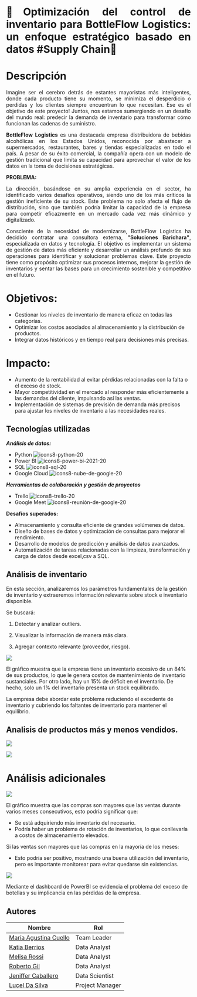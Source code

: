 <div style="text-align: justify">

# 🚀Optimización del control de inventario para BottleFlow Logistics: un enfoque estratégico basado en datos #Supply Chain🚀

</div>

<div style="text-align: justify">

# Descripción
Imagine ser el cerebro detrás de estantes mayoristas más inteligentes, donde cada producto tiene su momento, se minimiza el desperdicio o perdidas y los clientes siempre encuentran lo que necesitan. Ese es el objetivo de este proyecto! Juntos, nos estamos sumergiendo en un desafío del mundo real: predecir la demanda de inventario para transformar cómo funcionan las cadenas de suministro.

**BottleFlow** **Logistics** es una destacada empresa distribuidora de bebidas alcohólicas en los Estados Unidos, reconocida por abastecer a supermercados, restaurantes, bares y tiendas especializadas en todo el país. A pesar de su éxito comercial, la compañía opera con un modelo de gestión tradicional que limita su capacidad para aprovechar el valor de los datos en la toma de decisiones estratégicas.

</div>



__PROBLEMA:__ 

<div style="text-align: justify">
La dirección, basándose en su amplia experiencia en el sector, ha identificado varios desafíos operativos, siendo uno de los más críticos la gestión ineficiente de su stock. Este problema no solo afecta el flujo de distribución, sino que también podría limitar la capacidad de la empresa para competir eficazmente en un mercado cada vez más dinámico y digitalizado.

Consciente de la necesidad de modernizarse, BottleFlow Logistics ha decidido contratar una consultora externa, **"Soluciones Barichara"**, especializada en datos y tecnología. El objetivo es implementar un sistema de gestión de datos más eficiente y desarrollar un análisis profundo de sus operaciones para identificar y solucionar problemas clave. Este proyecto tiene como propósito optimizar sus procesos internos, mejorar la gestión de inventarios y sentar las bases para un crecimiento sostenible y competitivo en el futuro.

</div>


# Objetivos:
- Gestionar los niveles de inventario de manera eficaz en todas las categorías.
- Optimizar los costos asociados al almacenamiento y la distribución de productos.
- Integrar datos históricos y en tiempo real para decisiones más precisas.


# Impacto:
- Aumento de la rentabilidad al evitar pérdidas relacionadas con la falta o el exceso de stock.
- Mayor competitividad en el mercado al responder más eficientemente a las demandas del cliente, impulsando así las ventas.
- Implementación de sistemas de previsión de demanda más precisos para ajustar los niveles de inventario a las necesidades reales.


## Tecnologías utilizadas
**_Análisis de datos:_**
- Python ![icons8-python-20](https://github.com/user-attachments/assets/282b2a63-50e8-4eed-aa8b-d9b51db236fe)
- Power BI ![icons8-power-bi-2021-20](https://github.com/user-attachments/assets/0c7da127-402a-40da-8b1e-da47785aa8fc)
- SQL ![icons8-sql-20](https://github.com/user-attachments/assets/aa202c48-0bc3-42dd-848f-f60228a74f8e)
- Google Cloud ![icons8-nube-de-google-20](https://github.com/user-attachments/assets/b12d8fab-760a-44e6-b199-d5b5434264d0)

**_Herramientas de colaboración y gestión de proyectos_**
- Trello ![icons8-trello-20](https://github.com/user-attachments/assets/f50d188a-a1c7-4dfd-80e3-81e67c559758)
- Google Meet ![icons8-reunión-de-google-20](https://github.com/user-attachments/assets/ba966e5b-4037-4036-b8e1-b268f558f620)

__Desafíos__ __superados:__ 
- Almacenamiento y consulta eficiente de grandes volúmenes de datos.
- Diseño de bases de datos y optimización de consultas para mejorar el rendimiento.
- Desarrollo de modelos de predicción y análisis de datos avanzados.
- Automatización de tareas relacionadas con la limpieza, transformación y carga de datos desde excel,csv a SQL.


## Análisis de inventario

En esta sección, analizaremos los parámetros fundamentales de la gestión
de inventario y extraeremos información relevante sobre stock e
inventario disponible.

Se buscará:

1.  Detectar y analizar outliers.

2.  Visualizar la información de manera más clara.

3.  Agregar contexto relevante (proveedor, riesgo).


![](figures/estado_del_inventario.png)

El gráfico muestra que la empresa tiene un inventario excesivo de un 84%
de sus productos, lo que le genera costos de mantenimiento de inventario
sustanciales. Por otro lado, hay un 15% de déficit en el inventario. De
hecho, solo un 1% del inventario presenta un stock equilibrado.

La empresa debe abordar este problema reduciendo el excedente de
inventario y cubriendo los faltantes de inventario para mantener el
equilibrio.

## Analisis de productos más y menos vendidos.

![](figures/productos_mas_vendidos.png)


![](figures/productos_con_menor_movimiento.png)

# Análisis adicionales

![](figures/comparativa_mensual_ventas_compras.png)

El gráfico muestra que las compras son mayores que las ventas durante
varios meses consecutivos, esto podría significar que:

- Se está adquiriendo más inventario del necesario.  
- Podría haber un problema de rotación de inventarios, lo que
  conllevaría a costos de almacenamiento elevados.

Si las ventas son mayores que las compras en la mayoría de los meses:

- Esto podría ser positivo, mostrando una buena utilización del
  inventario, pero es importante monitorear para evitar quedarse sin
  existencias.


![](figures/powerbi_negativos.jpeg)

Mediante el dashboard de PowerBI se evidencia el problema del exceso de
botellas y su implicancia en las pérdidas de la empresa.

## Autores
| Nombre                                      | Rol             |
|---------------------------------------------|-----------------|
| [María Agustina Cuello](https://github.com/ChichiCuello) | Team Leader |
| [Katia Berrios](https://github.com/KtiaBM) | Data Analyst |
| [Melisa Rossi](https://github.com/MelRossi) | Data Analyst |
| [Roberto Gil](https://github.com/Cargila) | Data Analyst |
| [Jeniffer Caballero](https://github.com/Corazonjesus2019) | Data Scientist |
| [Lucel Da Silva](https://github.com/luceldasilva) | Project Manager |
